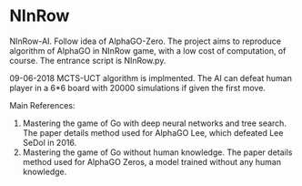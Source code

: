 # NInRow
NInRow-AI. Follow idea of AlphaGO-Zero. The project aims to reproduce algorithm of AlphaGO in NInRow game, with a low cost of computation, of course.
The entrance script is NInRow.py.



09-06-2018
MCTS-UCT algorithm is implmented. The AI can defeat human player in a 6*6 board with 20000 simulations if given the first move.



Main References:
1. Mastering the game of Go with deep neural networks and tree search. The paper details method used for AlphaGO Lee, which defeated Lee SeDol in 2016.
2. Mastering the game of Go without human knowledge. The paper details method used for AlphaGO Zeros, a model trained without any human knowledge.
